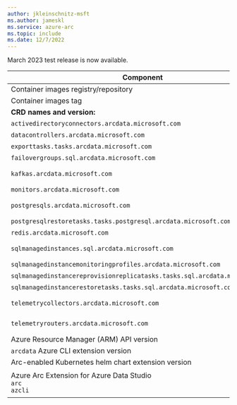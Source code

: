 ```yaml
---
author: jkleinschnitz-msft
ms.author: jameskl
ms.service: azure-arc
ms.topic: include
ms.date: 12/7/2022
---
```


<!--
At this time, a test or preview build is not available for the next release.
--->
March 2023 test release is now available.

|Component|Value|
|-----------|-----------|
|Container images registry/repository |`mcr.microsoft.com/arcdata/test`|
|Container images tag |`v1.17.0_2023-03-14 `|
|**CRD names and version:**| |
|`activedirectoryconnectors.arcdata.microsoft.com`| v1beta1, v1beta2, v1 |
|`datacontrollers.arcdata.microsoft.com`| v1beta1, v1 through v6|
|`exporttasks.tasks.arcdata.microsoft.com`| v1beta1, v1, v2 |
|`failovergroups.sql.arcdata.microsoft.com`| v1beta1, v1beta2, v1, v2 |
|`kafkas.arcdata.microsoft.com`| v1beta1, v1beta2, v1beta3, v1beta4 |
|`monitors.arcdata.microsoft.com`| v1beta1, v1, v2 | 
|`postgresqls.arcdata.microsoft.com`| v1beta1, v1beta2, v1beta3, v1beta4, v1beta5 |
|`postgresqlrestoretasks.tasks.postgresql.arcdata.microsoft.com`| v1beta1 |
|`redis.arcdata.microsoft.com`| v1beta1 |
|`sqlmanagedinstances.sql.arcdata.microsoft.com`| v1beta1, v1, v2, v3, v4, v5, v6, v7, v8, v9, v10 |
|`sqlmanagedinstancemonitoringprofiles.arcdata.microsoft.com`| v1beta1, v1beta2 |
|`sqlmanagedinstancereprovisionreplicatasks.tasks.sql.arcdata.microsoft.com`| v1beta1 |
|`sqlmanagedinstancerestoretasks.tasks.sql.arcdata.microsoft.com`| v1beta1, v1 |
|`telemetrycollectors.arcdata.microsoft.com`| v1beta1, v1beta2, v1beta3, v1beta4, v1beta5 |
|`telemetryrouters.arcdata.microsoft.com`| v1beta1, v1beta2, v1beta3, v1beta4, v1beta5 |
|Azure Resource Manager (ARM) API version|2022-06-15-preview|
|`arcdata` Azure CLI extension version|1.4.12 ([Download](https://aka.ms/az-cli-arcdata-ext))|
|Arc-enabled Kubernetes helm chart extension version|1.17.0|
|Azure Arc Extension for Azure Data Studio<br/>`arc`<br/>`azcli`|<br/>1.8.0 ([Download](https://aka.ms/ads-arcdata-ext))</br>1.8.0 ([Download](https://aka.ms/ads-azcli-ext))|
